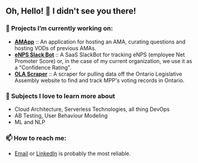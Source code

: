 ## Oh, Hello! 👋 I didn't see you there!

### 🔭 Projects I’m currently working on:

- **[AMApp](https://github.com/martindevnow/amapp)** :: An application for hosting an AMA, curating questions and hosting VODs of previous AMAs.
- **[eNPS Slack Bot](https://github.com/martindevnow/confidence-slackbot)** :: A SaaS SlackBot for tracking eNPS (employee Net Promoter Score) or, in the case of my current organization, we use it as a "Confidence Rating". 
- **[OLA Scraper](https://github.com/martindevnow/ola-scraper)** :: A scraper for pulling data off the Ontario Legislative Assembly website to find and track MPP's voting records in Ontario.

### 🌱 Subjects I love to learn more about

- Cloud Architecture, Serverless Technologies, all thing DevOps
- AB Testing, User Behaviour Modeling
- ML and NLP

###  📫 How to reach me:

- [Email](the.one.martin@gmail.com) or [LinkedIn](https://www.linkedin.com/in/mrbenjaminmartin/) is probably the most reliable.

<!--
### 😄 Pronouns: 
- He/Him, though I identify as gender-fluid

### ⚡ Fun fact: ... 
-->

<!--
**martindevnow/martindevnow** is a ✨ _special_ ✨ repository because its `README.md` (this file) appears on your GitHub profile.

Here are some ideas to get you started:

- 🔭 I’m currently working on ...
- 🌱 I’m currently learning ...
- 👯 I’m looking to collaborate on ...
- 🤔 I’m looking for help with ...
- 💬 Ask me about ...
- 📫 How to reach me: ...
- 😄 Pronouns: ...
- ⚡ Fun fact: ...
-->
